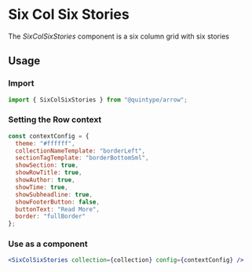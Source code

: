 # Six Col Six Stories

The _SixColSixStories_ component is a six column grid with six stories

## Usage

### Import

```jsx
import { SixColSixStories } from "@quintype/arrow";
```

### Setting the Row context

```jsx
const contextConfig = {
  theme: "#ffffff",
  collectionNameTemplate: "borderLeft",
  sectionTagTemplate: "borderBottomSml",
  showSection: true,
  showRowTitle: true,
  showAuthor: true,
  showTime: true,
  showSubheadline: true,
  showFooterButton: false,
  buttonText: "Read More",
  border: "fullBorder"
};
```

### Use as a component

```jsx
<SixColSixStories collection={collection} config={contextConfig} />
```

<!-- PROPS -->
